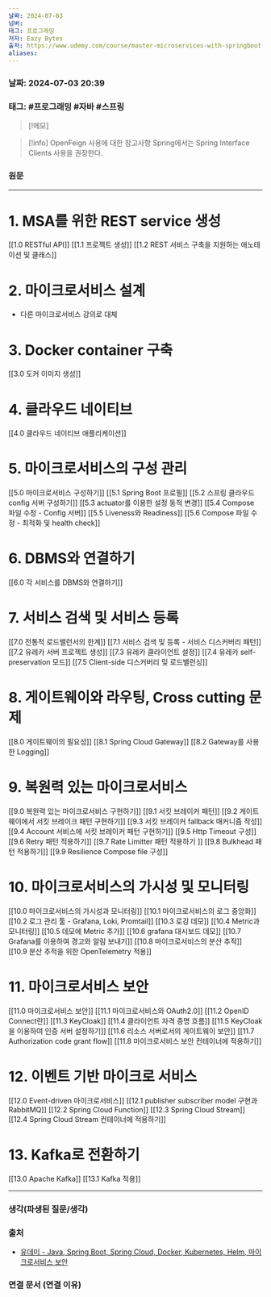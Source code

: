 ```yaml
---
날짜: 2024-07-03
넘버: 
태그: 프로그래밍
저자: Eazy Bytes
출처: https://www.udemy.com/course/master-microservices-with-springboot-docker-kubernetes-korean/
aliases:
---
```

### 날짜:  2024-07-03 20:39

### 태그: #프로그래밍 #자바 #스프링

>[!메모]
>

> [!info] OpenFeign 사용에 대한 참고사항
> Spring에서는 Spring Interface Clients 사용을 권장한다.

### 원문
---
# 1. MSA를 위한 REST service 생성
[[1.0 RESTful API]]
[[1.1 프로젝트 생성]]
[[1.2 REST 서비스 구축을 지원하는 애노테이션 및 클래스]]
# 2. 마이크로서비스 설계
- 다른 마이크로서비스 강의로 대체
# 3. Docker container 구축
[[3.0 도커 이미지 생성]]
# 4. 클라우드 네이티브 
[[4.0 클라우드 네이티브 애플리케이션]]
# 5. 마이크로서비스의 구성 관리
[[5.0 마이크로서비스 구성하기]]
[[5.1 Spring Boot 프로필]]
[[5.2 스프링 클라우드 config 서버 구성하기]]
[[5.3 actuator를 이용한 설정 동적 변경]]
[[5.4 Compose 파일 수정 - Config 서버]]
[[5.5 Liveness와 Readiness]]
[[5.6 Compose 파일 수정 - 최적화 및 health check]]
# 6. DBMS와 연결하기
[[6.0 각 서비스를 DBMS와 연결하기]]
# 7. 서비스 검색 및 서비스 등록
[[7.0 전통적 로드밸런서의 한계]]
[[7.1 서비스 검색 및 등록 - 서비스 디스커버리 패턴]]
[[7.2 유레카 서버 프로젝트 생성]]
[[7.3 유레카 클라이언트 설정]]
[[7.4 유레카 self-preservation 모드]]
[[7.5 Client-side 디스커버리 및 로드밸런싱]]
# 8. 게이트웨이와 라우팅, Cross cutting 문제
[[8.0 게이트웨이의 필요성]]
[[8.1 Spring Cloud Gateway]]
[[8.2 Gateway를 사용한 Logging]]
# 9. 복원력 있는 마이크로서비스
[[9.0 복원력 있는 마이크로서비스 구현하기]]
[[9.1 서킷 브레이커 패턴]]
[[9.2 게이트웨이에서 서킷 브레이크 패턴 구현하기]]
[[9.3 서킷 브레이커 fallback 매커니즘 작성]]
[[9.4 Account 서비스에 서킷 브레이커 패턴 구현하기]]
[[9.5 Http Timeout 구성]]
[[9.6 Retry 패턴 적용하기]]
[[9.7 Rate Limitter 패턴 적용하기 ]]
[[9.8 Bulkhead 패턴 적용하기]]
[[9.9 Resilience Compose file 구성]]
# 10. 마이크로서비스의 가시성 및 모니터링
[[10.0 마이크로서비스의 가시성과 모니터링]]
[[10.1 마이크로서비스의 로그 중앙화]]
[[10.2 로그 관리 툴 - Grafana, Loki, Promtail]]
[[10.3 로깅 데모]]
[[10.4 Metric과 모니터링]]
[[10.5 데모에 Metric 추가]]
[[10.6 grafana 대시보드 데모]]
[[10.7 Grafana를 이용하여 경고와 알림 보내기]]
[[10.8 마이크로서비스의 분산 추적]]
[[10.9 분산 추적을 위한 OpenTelemetry 적용]]
# 11. 마이크로서비스 보안
[[11.0 마이크로서비스 보안]]
[[11.1 마이크로서비스와 OAuth2.0]]
[[11.2 OpenID Connect란]]
[[11.3 KeyCloak]]
[[11.4 클라이언트 자격 증명 흐름]]
[[11.5 KeyCloak을 이용하여 인증 서버 설정하기]]
[[11.6 리소스 서버로서의 게이트웨이 보안]]
[[11.7 Authorization code grant flow]]
[[11.8 마이크로서비스 보안 컨테이너에 적용하기]]
# 12. 이벤트 기반 마이크로 서비스
[[12.0 Event-driven 마이크로서비스]]
[[12.1 publisher subscriber model 구현과 RabbitMQ]]
[[12.2 Spring Cloud Function]]
[[12.3 Spring Cloud Stream]]
[[12.4 Spring Cloud Stream 컨테이너에 적용하기]]
# 13. Kafka로 전환하기
[[13.0 Apache Kafka]]
[[13.1 Kafka 적용]]

---
### 생각(파생된 질문/생각)

### 출처
- [유데미 - Java, Spring Boot, Spring Cloud, Docker, Kubernetes, Helm, 마이크로서비스 보안](https://www.udemy.com/course/master-microservices-with-springboot-docker-kubernetes-korean/)

### 연결 문서 (연결 이유)
